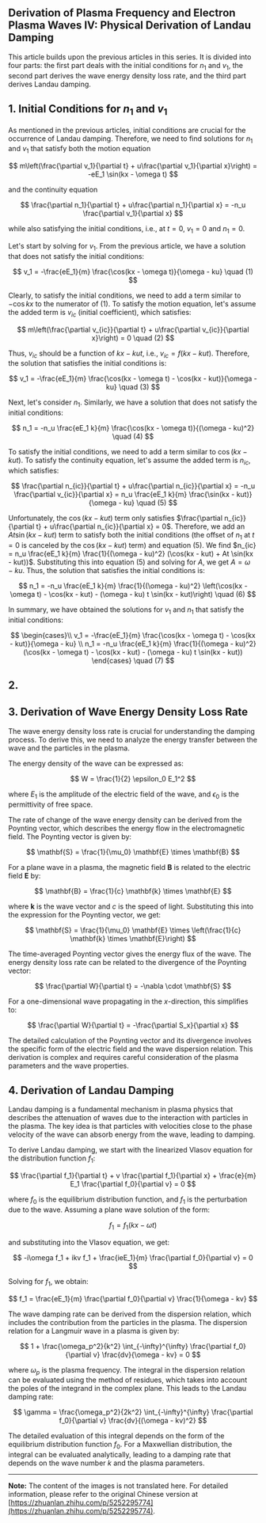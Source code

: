 <!-- This article is translated from the Chinese version available at [https://zhuanlan.zhihu.com/p/5252295774](https://zhuanlan.zhihu.com/p/5252295774). It has been translated for the convenience of English readers, but it has not been carefully reviewed and may contain omissions or errors. -->

## Derivation of Plasma Frequency and Electron Plasma Waves IV: Physical Derivation of Landau Damping

This article builds upon the previous articles in this series. It is divided into four parts: the first part deals with the initial conditions for $n_1$ and $v_1$, the second part derives the wave energy density loss rate, and the third part derives Landau damping.

## 1. Initial Conditions for $n_1$ and $v_1$

As mentioned in the previous articles, initial conditions are crucial for the occurrence of Landau damping. Therefore, we need to find solutions for $n_1$ and $v_1$ that satisfy both the motion equation

$$
m\left(\frac{\partial v_1}{\partial t} + u\frac{\partial v_1}{\partial x}\right) = -eE_1 \sin(kx - \omega t)
$$

and the continuity equation

$$
\frac{\partial n_1}{\partial t} + u\frac{\partial n_1}{\partial x} = -n_u \frac{\partial v_1}{\partial x}
$$

while also satisfying the initial conditions, i.e., at $t=0$, $v_1=0$ and $n_1=0$.

Let's start by solving for $v_1$. From the previous article, we have a solution that does not satisfy the initial conditions:

$$
v_1 = -\frac{eE_1}{m} \frac{\cos(kx - \omega t)}{\omega - ku} \quad (1)
$$

Clearly, to satisfy the initial conditions, we need to add a term similar to $-\cos kx$ to the numerator of (1). To satisfy the motion equation, let's assume the added term is $v_{ic}$ (initial coefficient), which satisfies:

$$
m\left(\frac{\partial v_{ic}}{\partial t} + u\frac{\partial v_{ic}}{\partial x}\right) = 0 \quad (2)
$$

Thus, $v_{ic}$ should be a function of $kx - kut$, i.e., $v_{ic} = f(kx - kut)$. Therefore, the solution that satisfies the initial conditions is:

$$
v_1 = -\frac{eE_1}{m} \frac{\cos(kx - \omega t) - \cos(kx - kut)}{\omega - ku} \quad (3)
$$

Next, let's consider $n_1$. Similarly, we have a solution that does not satisfy the initial conditions:

$$
n_1 = -n_u \frac{eE_1 k}{m} \frac{\cos(kx - \omega t)}{(\omega - ku)^2} \quad (4)
$$

To satisfy the initial conditions, we need to add a term similar to $\cos(kx - kut)$. To satisfy the continuity equation, let's assume the added term is $n_{ic}$, which satisfies:

$$
\frac{\partial n_{ic}}{\partial t} + u\frac{\partial n_{ic}}{\partial x} = -n_u \frac{\partial v_{ic}}{\partial x} = n_u \frac{eE_1 k}{m} \frac{\sin(kx - kut)}{\omega - ku} \quad (5)
$$

Unfortunately, the $\cos(kx - kut)$ term only satisfies $\frac{\partial n_{ic}}{\partial t} + u\frac{\partial n_{ic}}{\partial x} = 0$. Therefore, we add an $At \sin(kx - kut)$ term to satisfy both the initial conditions (the offset of $n_1$ at $t=0$ is canceled by the $\cos(kx - kut)$ term) and equation (5). We find $n_{ic} = n_u \frac{eE_1 k}{m} \frac{1}{(\omega - ku)^2} (\cos(kx - kut) + At \sin(kx - kut))$. Substituting this into equation (5) and solving for $A$, we get $A = \omega - ku$. Thus, the solution that satisfies the initial conditions is:

$$
n_1 = -n_u \frac{eE_1 k}{m} \frac{1}{(\omega - ku)^2} \left(\cos(kx - \omega t) - \cos(kx - kut) - (\omega - ku) t \sin(kx - kut)\right) \quad (6)
$$

In summary, we have obtained the solutions for $v_1$ and $n_1$ that satisfy the initial conditions:

$$
\begin{cases}\\
v_1 = -\frac{eE_1}{m} \frac{\cos(kx - \omega t) - \cos(kx - kut)}{\omega - ku} \\
n_1 = -n_u \frac{eE_1 k}{m} \frac{1}{(\omega - ku)^2} (\cos(kx - \omega t) - \cos(kx - kut) - (\omega - ku) t \sin(kx - kut))
\end{cases}
\quad (7)
$$

## 2.

## 3. Derivation of Wave Energy Density Loss Rate

The wave energy density loss rate is crucial for understanding the damping process. To derive this, we need to analyze the energy transfer between the wave and the particles in the plasma.

The energy density of the wave can be expressed as:

$$
W = \frac{1}{2} \epsilon_0 E_1^2
$$

where $E_1$ is the amplitude of the electric field of the wave, and $\epsilon_0$ is the permittivity of free space.

The rate of change of the wave energy density can be derived from the Poynting vector, which describes the energy flow in the electromagnetic field. The Poynting vector is given by:

$$
\mathbf{S} = \frac{1}{\mu_0} \mathbf{E} \times \mathbf{B}
$$

For a plane wave in a plasma, the magnetic field $\mathbf{B}$ is related to the electric field $\mathbf{E}$ by:

$$
\mathbf{B} = \frac{1}{c} \mathbf{k} \times \mathbf{E}
$$

where $\mathbf{k}$ is the wave vector and $c$ is the speed of light. Substituting this into the expression for the Poynting vector, we get:

$$
\mathbf{S} = \frac{1}{\mu_0} \mathbf{E} \times \left(\frac{1}{c} \mathbf{k} \times \mathbf{E}\right)
$$

The time-averaged Poynting vector gives the energy flux of the wave. The energy density loss rate can be related to the divergence of the Poynting vector:

$$
\frac{\partial W}{\partial t} = -\nabla \cdot \mathbf{S}
$$

For a one-dimensional wave propagating in the $x$-direction, this simplifies to:

$$
\frac{\partial W}{\partial t} = -\frac{\partial S_x}{\partial x}
$$

The detailed calculation of the Poynting vector and its divergence involves the specific form of the electric field and the wave dispersion relation. This derivation is complex and requires careful consideration of the plasma parameters and the wave properties.

## 4. Derivation of Landau Damping

Landau damping is a fundamental mechanism in plasma physics that describes the attenuation of waves due to the interaction with particles in the plasma. The key idea is that particles with velocities close to the phase velocity of the wave can absorb energy from the wave, leading to damping.

To derive Landau damping, we start with the linearized Vlasov equation for the distribution function $f_1$:

$$
\frac{\partial f_1}{\partial t} + v \frac{\partial f_1}{\partial x} + \frac{e}{m} E_1 \frac{\partial f_0}{\partial v} = 0
$$

where $f_0$ is the equilibrium distribution function, and $f_1$ is the perturbation due to the wave. Assuming a plane wave solution of the form:

$$
f_1 = f_1(kx - \omega t)
$$

and substituting into the Vlasov equation, we get:

$$
-i\omega f_1 + ikv f_1 + \frac{ieE_1}{m} \frac{\partial f_0}{\partial v} = 0
$$

Solving for $f_1$, we obtain:

$$
f_1 = \frac{eE_1}{m} \frac{\partial f_0}{\partial v} \frac{1}{\omega - kv}
$$

The wave damping rate can be derived from the dispersion relation, which includes the contribution from the particles in the plasma. The dispersion relation for a Langmuir wave in a plasma is given by:

$$
1 + \frac{\omega_p^2}{k^2} \int_{-\infty}^{\infty} \frac{\partial f_0}{\partial v} \frac{dv}{\omega - kv} = 0
$$

where $\omega_p$ is the plasma frequency. The integral in the dispersion relation can be evaluated using the method of residues, which takes into account the poles of the integrand in the complex plane. This leads to the Landau damping rate:

$$
\gamma = \frac{\omega_p^2}{2k^2} \int_{-\infty}^{\infty} \frac{\partial f_0}{\partial v} \frac{dv}{(\omega - kv)^2}
$$

The detailed evaluation of this integral depends on the form of the equilibrium distribution function $f_0$. For a Maxwellian distribution, the integral can be evaluated analytically, leading to a damping rate that depends on the wave number $k$ and the plasma parameters.

---

**Note:** The content of the images is not translated here. For detailed information, please refer to the original Chinese version at [https://zhuanlan.zhihu.com/p/5252295774](https://zhuanlan.zhihu.com/p/5252295774).
